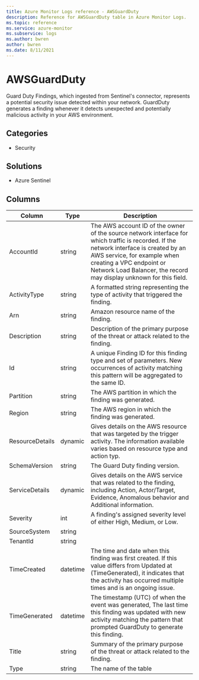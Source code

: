 ```yaml
---
title: Azure Monitor Logs reference - AWSGuardDuty
description: Reference for AWSGuardDuty table in Azure Monitor Logs.
ms.topic: reference
ms.service: azure-monitor
ms.subservice: logs
ms.author: bwren
author: bwren
ms.date: 8/11/2021
---
```


# AWSGuardDuty

 Guard Duty Findings, which ingested from Sentinel's connector, represents a potential security issue detected within your network. GuardDuty generates a finding whenever it detects unexpected and potentially malicious activity in your AWS environment.

## Categories

- Security
## Solutions

- Azure Sentinel




## Columns

|Column|Type|Description|
|---|---|---|
|AccountId|string|The AWS account ID of the owner of the source network interface for which traffic is recorded. If the network interface is created by an AWS service, for example when creating a VPC endpoint or Network Load Balancer, the record may display unknown for this field.|
|ActivityType|string|A formatted string representing the type of activity that triggered the finding.|
|Arn|string|Amazon resource name of the finding.|
|Description|string|Description of the primary purpose of the threat or attack related to the finding.|
|Id|string|A unique Finding ID for this finding type and set of parameters. New occurrences of activity matching this pattern will be aggregated to the same ID.|
|Partition|string|The AWS partition in which the finding was generated.|
|Region|string|The AWS region in which the finding was generated.|
|ResourceDetails|dynamic|Gives details on the AWS resource that was targeted by the trigger activity. The information available varies based on resource type and action typ.|
|SchemaVersion|string|The Guard Duty finding version.|
|ServiceDetails|dynamic|Gives details on the AWS service that was related to the finding, including Action, Actor/Target, Evidence, Anomalous behavior and Additional information.|
|Severity|int|A finding's assigned severity level of either High, Medium, or Low.|
|SourceSystem|string||
|TenantId|string||
|TimeCreated|datetime|The time and date when this finding was first created. If this value differs from Updated at (TimeGenerated), it indicates that the activity has occurred multiple times and is an ongoing issue.|
|TimeGenerated|datetime|The timestamp (UTC) of when the event was generated, The last time this finding was updated with new activity matching the pattern that prompted GuardDuty to generate this finding.|
|Title|string|Summary of the primary purpose of the threat or attack related to the finding.|
|Type|string|The name of the table|

